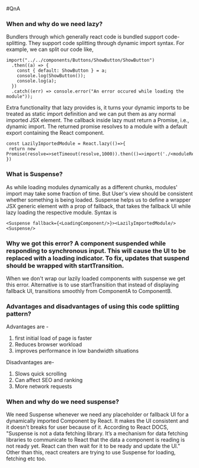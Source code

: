 #QnA

### When and why do we need lazy?

Bundlers through which generally react code is bundled support code-splitting. They support code splitting through dynamic import syntax. For example, we can split our code like,

```
import("../../components/Buttons/ShowButton/ShowButton")
  .then((a) => {
    const { default: ShowButton } = a;
    console.log(ShowButton());
    console.log(a);
  })
  .catch((err) => console.error("An error occured while loading the module"));
```

Extra functionality that lazy provides is, it turns your dynamic imports to be treated as static import definition and we can put them as any normal imported JSX element. The callback inside lazy must return a Promise, i.e., dynamic import. The returned promise resolves to a module with a default export containing the React component.

```
const LazilyImportedModule = React.lazy(()=>{
 return new Promise(resolve=>setTimeout(resolve,1000)).then(()=>import('./<moduleRelativePath>))
})
```

### What is Suspense?

As while loading modules dynamically as a different chunks, modules' import may take some fraction of time. But User's view should be consistent whether something is being loaded. Suspense helps us to define a wrapper JSX generic element with a prop of fallback, that takes the fallback UI while lazy loading the respective module.
Syntax is

```
<Suspense fallback={<LoadingComponent/>}><LazilyImportedModule/><Suspense/>
```

### Why we got this error? A component suspended while responding to synchronous input. This will cause the UI to be replaced with a loading indicator. To fix, updates that suspend should be wrapped with startTransition.

When we don't wrap our lazily loaded components with suspense we get this error. Alternative is to use startTransition that instead of displaying fallback UI, transitions smoothly from ComponentA to ComponentB.

### Advantages and disadvantages of using this code splitting pattern?

Advantages are -

1. first initial load of page is faster
2. Reduces browser workload
3. improves performance in low bandwidth situations

Disadvantages are-

1. Slows quick scrolling
2. Can affect SEO and ranking
3. More network requests

### When and why do we need suspense?

We need Suspense whenever we need any placeholder or fallback UI for a dynamically imported Component by React. It makes the UI consistent and it doesn't breaks for user because of it.
According to React DOCS,
"Suspense is not a data fetching library. It’s a mechanism for data fetching libraries to communicate to React that the data a component is reading is not ready yet. React can then wait for it to be ready and update the UI."
Other than this, react creaters are trying to use Suspense for loading, fetching etc too.